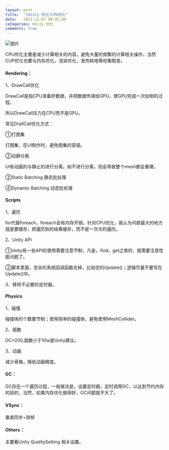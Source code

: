 ```yaml
---
layout: post
title:  "[Unity 优化]CPU优化"
date:   2017-11-07 00:01:00
categories: Unity 优化
comments: true
---
```


![图片](http://owk5gjdrg.bkt.clouddn.com/0074CPU%E4%BC%98%E5%8C%96.png)

CPU优化主要是减少计算相关的内容，避免大量的频繁的计算相关操作，当然CUP优化也要与内存优化，渲染优化，发热耗电等权衡取舍。

#### Rendering：

1、DrawCall优化

DrawCall是指CPU准备好数据，并把数据传递给GPU，使GPU完成一次绘制的过程。

所以DrawCall压力在CPU而不是GPU。

常见DrallCall优化方式：

①打图集

打图集，在UI制作时，避免图集的穿插。

②动静分离

UI有动画的与静止的进行分离。如不进行分离，则会导致整个mesh都会重建。

③Static Batching 静态批处理

④Dynamic Batching 动态批处理

#### Scripts

1、遍历

for代替foreach，foreach会有内存开销，针对CPU优化，我认为问题最大的地方就是要缓存，把遍历到的结果缓存，而不是一次次的遍历。

2、Unity API

①Unity有一些API的使用需要注意节制，凡是，find，get之类的，就需要注意性能问题了。

②脚本里面，空余的系统回调函数去掉，比如空的Update()；逻辑尽量不要写在Update()中。

3、移除不必要的定时器。

#### Physics

1、碰撞

碰撞体的个数要节制；使用简单的碰撞体，避免使用MeshCollider。

2、面数

DC<200,面数小于10w是Unity建议。

3、动画

减少骨骼，降低动画精度。

#### GC：

GC存在一个遍历过程，一般做法是，设置定时器，定时调用GC，以达到节约内存的目的，当然，如果内存优化做得好，GC问题就不大了。

#### VSync：

垂直同步+锁帧

#### Others：

主要看Unity QualitySetting 相关设置。